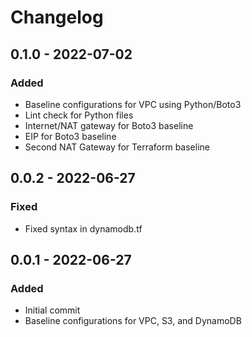 # Changelog

## 0.1.0 - 2022-07-02

### Added
- Baseline configurations for VPC using Python/Boto3
- Lint check for Python files
- Internet/NAT gateway for Boto3 baseline
- EIP for Boto3 baseline
- Second NAT Gateway for Terraform baseline

## 0.0.2 - 2022-06-27

### Fixed
- Fixed syntax in dynamodb.tf

## 0.0.1 - 2022-06-27

### Added
- Initial commit
- Baseline configurations for VPC, S3, and DynamoDB
